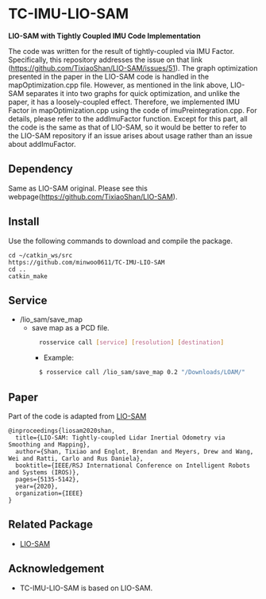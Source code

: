 # TC-IMU-LIO-SAM

**LIO-SAM with Tightly Coupled IMU Code Implementation**

The code was written for the result of tightly-coupled via IMU Factor. Specifically, this repository addresses the issue on that link (https://github.com/TixiaoShan/LIO-SAM/issues/51). The graph optimization presented in the paper in the LIO-SAM code is handled in the mapOptimization.cpp file. However, as mentioned in the link above, LIO-SAM separates it into two graphs for quick optimization, and unlike the paper, it has a loosely-coupled effect. Therefore, we implemented IMU Factor in mapOptimization.cpp using the code of imuPreintegration.cpp. For details, please refer to the addImuFactor function. Except for this part, all the code is the same as that of LIO-SAM, so it would be better to refer to the LIO-SAM repository if an issue arises about usage rather than an issue about addImuFactor.


## Dependency

Same as LIO-SAM original. Please see this webpage(https://github.com/TixiaoShan/LIO-SAM).

## Install

Use the following commands to download and compile the package.

```
cd ~/catkin_ws/src
https://github.com/minwoo0611/TC-IMU-LIO-SAM
cd ..
catkin_make
```

## Service
  - /lio_sam/save_map
    - save map as a PCD file.
      ``` bash
        rosservice call [service] [resolution] [destination]
      ```
      - Example:
      ``` bash
        $ rosservice call /lio_sam/save_map 0.2 "/Downloads/LOAM/"
      ```


## Paper 

Part of the code is adapted from [LIO-SAM](https://github.com/TixiaoShan/LIO-SAM)
```
@inproceedings{liosam2020shan,
  title={LIO-SAM: Tightly-coupled Lidar Inertial Odometry via Smoothing and Mapping},
  author={Shan, Tixiao and Englot, Brendan and Meyers, Drew and Wang, Wei and Ratti, Carlo and Rus Daniela},
  booktitle={IEEE/RSJ International Conference on Intelligent Robots and Systems (IROS)},
  pages={5135-5142},
  year={2020},
  organization={IEEE}
}
```
## Related Package

  - [LIO-SAM](https://github.com/TixiaoShan/LIO-SAM)

## Acknowledgement

  - TC-IMU-LIO-SAM is based on LIO-SAM.
